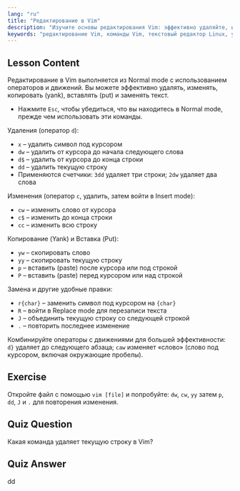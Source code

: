 ```yaml
---
lang: "ru"
title: "Редактирование в Vim"
description: "Изучите основы редактирования Vim: эффективно удаляйте, изменяйте, копируйте и вставляйте текст. Освойте основные команды Vim для начинающих и улучшите свои навыки редактирования текста в Linux."
keywords: "редактирование Vim, команды Vim, текстовый редактор Linux, учебник Vim, руководство Vim, Vim для начинающих, команда dd, удаление Vim"
---
```


## Lesson Content

Редактирование в Vim выполняется из Normal mode с использованием операторов и движений. Вы можете эффективно удалять, изменять, копировать (yank), вставлять (put) и заменять текст.

- Нажмите `Esc`, чтобы убедиться, что вы находитесь в Normal mode, прежде чем использовать эти команды.

Удаления (оператор `d`):

- `x` – удалить символ под курсором
- `dw` – удалить от курсора до начала следующего слова
- `d$` – удалить от курсора до конца строки
- `dd` – удалить текущую строку
- Применяются счетчики: `3dd` удаляет три строки; `2dw` удаляет два слова

Изменения (оператор `c`, удалить, затем войти в Insert mode):

- `cw` – изменить слово от курсора
- `c$` – изменить до конца строки
- `cc` – изменить всю строку

Копирование (Yank) и Вставка (Put):

- `yw` – скопировать слово
- `yy` – скопировать текущую строку
- `p` – вставить (paste) после курсора или под строкой
- `P` – вставить (paste) перед курсором или над строкой

Замена и другие удобные правки:

- `r{char}` – заменить символ под курсором на `{char}`
- `R` – войти в Replace mode для перезаписи текста
- `J` – объединить текущую строку со следующей строкой
- `.` – повторить последнее изменение

Комбинируйте операторы с движениями для большей эффективности: `d}` удаляет до следующего абзаца; `caw` изменяет «слово» (слово под курсором, включая окружающие пробелы).

## Exercise

Откройте файл с помощью `vim [file]` и попробуйте: `dw`, `cw`, `yy` затем `p`, `dd`, `J` и `.` для повторения изменения.

## Quiz Question

Какая команда удаляет текущую строку в Vim?

## Quiz Answer

dd
